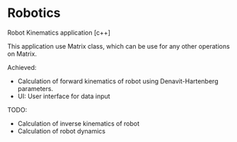 # Robotics
Robot Kinematics application [c++]

This application use Matrix class, which can be use for any other operations on Matrix.

Achieved:
- Calculation of forward kinematics of robot using Denavit-Hartenberg parameters.
- UI: User interface for data input

TODO:
- Calculation of inverse kinematics of robot
- Calculation of robot dynamics
